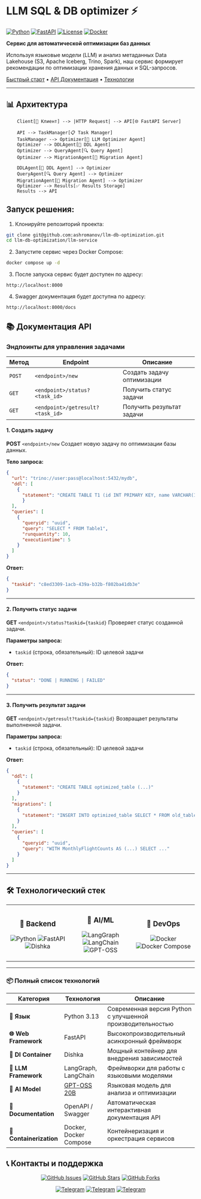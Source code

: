 
# LLM SQL & DB optimizer ⚡️

[![Python](https://img.shields.io/badge/Python-3.13-blue.svg)](https://www.python.org/)
[![FastAPI](https://img.shields.io/badge/FastAPI-0.109+-green.svg)](https://fastapi.tiangolo.com/)
[![License](https://img.shields.io/badge/License-MIT-yellow.svg)](LICENSE)
[![Docker](https://img.shields.io/badge/Docker-Ready-blue.svg)](https://www.docker.com/)

**Сервис для автоматической оптимизации баз данных**

Используя языковые модели (LLM) и анализ метаданных Data Lakehouse (S3, Apache Iceberg, Trino, Spark), наш сервис формирует рекомендации по оптимизации хранения данных и SQL-запросов.

[Быстрый старт](#-быстрый-старт) • [API Документация](#-документация-api) • [Технологии](#-технологический-стек)

---

## 📊 Архитектура

```mermaid
    Client[👤 Клиент] --> |HTTP Request| --> API[🌐 FastAPI Server]
    
    API --> TaskManager[📋 Task Manager]
    TaskManager --> Optimizer[🤖 LLM Optimizer Agent]
    Optimizer --> DDLAgent[📝 DDL Agent]
    Optimizer --> QueryAgent[🔍 Query Agent]
    Optimizer --> MigrationAgent[🔄 Migration Agent]

    DDLAgent[📝 DDL Agent] --> Optimizer
    QueryAgent[🔍 Query Agent] --> Optimizer
    MigrationAgent[🔄 Migration Agent] --> Optimizer
    Optimizer --> Results[✅ Results Storage]
    Results --> API
```

## Запуск решения:

1. Клонируйте репозиторий проекта:

```bash
git clone git@github.com:ashromanov/llm-db-optimization.git
cd llm-db-optimization/llm-service
```
2. Запустите сервис через Docker Compose:

```bash
docker compose up -d
```

3. После запуска сервис будет доступен по адресу:

```
http://localhost:8000
```

4. Swagger документация будет доступна по адресу:

```
http://localhost:8000/docs
```

## 📚 Документация API
### Эндпоинты для управления задачами

| Метод | Endpoint | Описание |
|-------|----------|----------|
| `POST` | `<endpoint>/new` | Создать задачу оптимизации |
| `GET` | `<endpoint>/status?<task_id>` | Получить статус задачи |
| `GET` | `<endpoint>/getresult?<task_id>` | Получить результат задачи |
#### 1. Создать задачу

**POST** `<endpoint>/new`
Создает новую задачу по оптимизации базы данных.

**Тело запроса:**

```json
{
  "url": "trino://user:pass@localhost:5432/mydb",
  "ddl": [
    {
      "statement": "CREATE TABLE T1 (id INT PRIMARY KEY, name VARCHAR(100));"
      }
  ],
  "queries": [
    {
      "queryid": "uuid",
      "query": "SELECT * FROM Table1",
      "runquantity": 10,
      "executiontime": 5
    }
  ]
}
```

**Ответ:**

```json
{
  "taskid": "c8ed3309-1acb-439a-b32b-f802ba41db3e"
}
```

---

#### 2. Получить статус задачи

**GET** `<endpoint>/status?taskid={taskid}`
Проверяет статус созданной задачи.

**Параметры запроса:**

* `taskid` (строка, обязательный): ID целевой задачи

**Ответ:**

```json
{
  "status": "DONE | RUNNING | FAILED"
}
```

---

#### 3. Получить результат задачи

**GET** `<endpoint>/getresult?taskid={taskid}`
Возвращает результаты выполненной задачи.

**Параметры запроса:**

* `taskid` (строка, обязательный): ID целевой задачи

**Ответ:**

```json
{
  "ddl": [
    {
      "statement": "CREATE TABLE optimized_table (...)"
    }
  ],
  "migrations": [
    {
      "statement": "INSERT INTO optimized_table SELECT * FROM old_table"
    }
  ],
  "queries": [
    {
      "queryid": "uuid",
      "query": "WITH MonthlyFlightCounts AS (...) SELECT ..."
    }
  ]
}
```

---

## 🛠️ Технологический стек

<table>
<tr>
<td align="center" width="33%">

### 🐍 Backend
![Python](https://img.shields.io/badge/Python-3.13-3776AB?style=for-the-badge&logo=python&logoColor=white)
![FastAPI](https://img.shields.io/badge/FastAPI-0.109+-009688?style=for-the-badge&logo=fastapi&logoColor=white)
![Dishka](https://img.shields.io/badge/Dishka-DI-purple?style=for-the-badge)

</td>
<td align="center" width="33%">

### 🤖 AI/ML
![LangGraph](https://img.shields.io/badge/LangGraph-Framework-FF6F00?style=for-the-badge)
![LangChain](https://img.shields.io/badge/LangChain-Framework-1C3C3C?style=for-the-badge)
![GPT-OSS](https://img.shields.io/badge/GPT--OSS-20B-412991?style=for-the-badge&logo=openai&logoColor=white)

</td>
<td align="center" width="33%">

### 🐳 DevOps
![Docker](https://img.shields.io/badge/Docker-Ready-2496ED?style=for-the-badge&logo=docker&logoColor=white)
![Docker Compose](https://img.shields.io/badge/Docker_Compose-Configured-2496ED?style=for-the-badge&logo=docker&logoColor=white)

</td>
</tr>
</table>

---

### 📦 Полный список технологий

| Категория | Технология | Описание |
|-----------|-----------|----------|
| **🐍 Язык** | Python 3.13 | Современная версия Python с улучшенной производительностью |
| **🌐 Web Framework** | FastAPI | Высокопроизводительный асинхронный фреймворк |
| **💉 DI Container** | Dishka | Мощный контейнер для внедрения зависимостей |
| **🤖 LLM Framework** | LangGraph, LangChain | Фреймворки для работы с языковыми моделями |
| **🧠 AI Model** | [GPT-OSS 20B](https://huggingface.co/openai/gpt-oss-20b) | Языковая модель для анализа и оптимизации |
| **📖 Documentation** | OpenAPI / Swagger | Автоматическая интерактивная документация API |
| **🐳 Containerization** | Docker, Docker Compose | Контейнеризация и оркестрация сервисов |


## 📞 Контакты и поддержка

<div align="center">

[![GitHub Issues](https://img.shields.io/badge/GitHub-Issues-red?style=for-the-badge&logo=github)](https://github.com/ashromanov/llm-db-optimization/issues)
[![GitHub Stars](https://img.shields.io/github/stars/ashromanov/llm-db-optimization?style=for-the-badge)](https://github.com/ashromanov/llm-db-optimization/stargazers)
[![GitHub Forks](https://img.shields.io/github/forks/ashromanov/llm-db-optimization?style=for-the-badge)](https://github.com/ashromanov/llm-db-optimization/network/members)  

[![Telegram](https://img.shields.io/badge/Telegram-Андрей-blue?style=for-the-badge&logo=telegram)](https://t.me/ShadowP1e)
[![Telegram](https://img.shields.io/badge/Telegram-Иван-blue?style=for-the-badge&logo=telegram)](https://t.me/iwance)
[![Telegram](https://img.shields.io/badge/Telegram-Асхат-blue?style=for-the-badge&logo=telegram)](https://t.me/Ashromanov)

</div>

